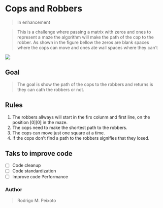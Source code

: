# Cops and Robbers

> In enhancement

> This is a challenge where passing a matrix with zeros and ones to represent a maze the algorithm will make the path of the cop to the robber. As shown in the figure bellow the zeros are blank spaces where the cops can move and ones ate wall spaces where they can't

<img src=https://www.urionlinejudge.com.br/gallery/images/contests/policia.jpg style=border-radius:5% />

## Goal
> The goal is show the path of the cops to the robbers and returns is they can cath the robbers or not.

## Rules
1. The robbers allways will start in the firs colunm and first line, on the position [0][0] in the maze.
2. The cops need to make the shortest path to the robbers.
3. The cops can move just one square at a time.
4. If the cops don't find a path to the robbers signifies that they losed.

## Taks to improve code
- [ ] Code cleanup
- [ ] Code standardization
- [ ] Improve code Performance 

### Author
> Rodrigo M. Peixoto